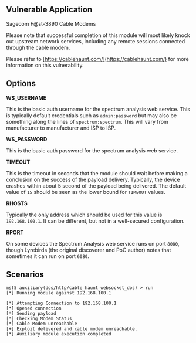 ## Vulnerable Application

Sagecom F@st-3890 Cable Modems

Please note that successful completion of this module will most likely knock out upstream network services, including any remote sessions connected through the cable modem.

Please refer to [https://cablehaunt.com/](https://cablehaunt.com/) for more information on this vulnerability.

## Options

**WS_USERNAME**

This is the basic auth username for the spectrum analysis web service.  This is typically default credentials such as `admin:password` but may also be something along the lines of `spectrum:spectrum`.  This will vary from manufacturer to manufacturer and ISP to ISP.

**WS_PASSWORD**

This is the basic auth password for the spectrum analysis web service.

**TIMEOUT**

This is the timeout in seconds that the module should wait before making a conclusion on the success of the payload delivery.  Typically, the device crashes within about 5 second of the payload being delivered.  The default value of `15` should be seen as the lower bound for `TIMEOUT` values.

**RHOSTS**

Typically the only address which should be used for this value is `192.168.100.1`. It can be different, but not in a well-secured configuration.

**RPORT**

On some devices the Spectrum Analysis web service runs on port `8080`, though Lyrebirds (the original discoverer and PoC author) notes that sometimes it can run on port `6080`.

## Scenarios

```
msf5 auxiliary(dos/http/cable_haunt_websocket_dos) > run
[*] Running module against 192.168.100.1

[*] Attempting Connection to 192.168.100.1
[*] Opened connection
[*] Sending payload
[*] Checking Modem Status
[*] Cable Modem unreachable
[+] Exploit delivered and cable modem unreachable.
[*] Auxiliary module execution completed
```
